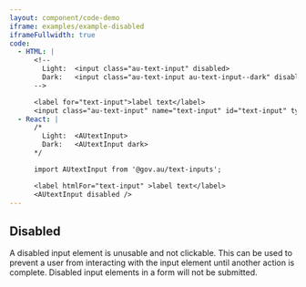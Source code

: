 ```yaml
---
layout: component/code-demo
iframe: examples/example-disabled
iframeFullwidth: true
code:
  - HTML: |
      <!--
        Light:  <input class="au-text-input" disabled>
        Dark:   <input class="au-text-input au-text-input--dark" disabled>
      -->

      <label for="text-input">label text</label>
      <input class="au-text-input" name="text-input" id="text-input" type="text" value="value">
  - React: |
      /*
        Light:  <AUtextInput>
        Dark:   <AUtextInput dark>
      */

      import AUtextInput from '@gov.au/text-inputs';

      <label htmlFor="text-input" >label text</label>
      <AUtextInput disabled />
---
```


## Disabled

A disabled input element is unusable and not clickable. This can be used to prevent a user from interacting with the input element until another action is complete. Disabled input elements in a form will not be submitted.
